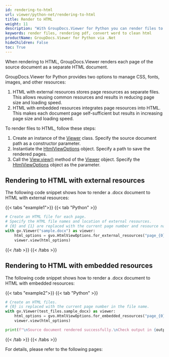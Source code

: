 ```yaml
---
id: rendering-to-html
url: viewer/python-net/rendering-to-html
title: Render to HTML
weight: 11
description: "With GroupDocs.Viewer for Python you can render files to HTML format. As a simple usecase please see how easily you can convert Microsoft Word to clean html."
keywords: render files, rendering pdf, convert word to clean html
productName: GroupDocs.Viewer for Python via .Net
hideChildren: False
toc: True
---
```

When rendering to HTML, GroupDocs.Viewer renders each page of the source document as a separate HTML document.

GroupDocs.Viewer for Python provides two options to manage CSS, fonts, images, and other resources:

1. HTML with external resources stores page resources as separate files. This allows reusing common resources and results in reducing page size and loading speed.
2. HTML with embedded resources integrates page resources into HTML. This makes each document page self-sufficient but results in increasing page size and loading speed.

To render files to HTML, follow these steps:

1. Create an instance of the [Viewer](#) class. Specify the source document path as a constructor parameter.
2. Instantiate the [HtmlViewOptions](#) object. Specify a path to save the rendered  pages.
3. Call the [View.view()](#) method of the [Viewer](#) object. Specify the [HtmlViewOptions](#) object as the parameter.

## Rendering to HTML with external resources

The following code snippet shows how to render a .docx document to HTML with external resources: 

{{< tabs "example1">}}
{{< tab "Python" >}}
```python
# Create an HTML file for each page.
# Specify the HTML file names and location of external resources.
# {0} and {1} are replaced with the current page number and resource name, respectively.
with gv.Viewer("sample.docx") as viewer:
    html_options = gvo.HtmlViewOptions.for_external_resources("page_{0}.html", "page_{0}/resource_{0}_{1}", "page_{0}/resource_{0}_{1}")
    viewer.view(html_options)
```
{{< /tab >}}
{{< /tabs >}}

## Rendering to HTML with embedded resources

The following code snippet shows how to render a .docx document to HTML with embedded resources:

{{< tabs "example2">}}
{{< tab "Python" >}}
```python
# Create an HTML files.
# {0} is replaced with the current page number in the file name.
with gv.Viewer(test_files.sample_docx) as viewer:
    html_options = gvo.HtmlViewOptions.for_embedded_resources("page_{0}.html")
    viewer.view(html_options)

print(f"\nSource document rendered successfully.\nCheck output in {output_directory}.")
```
{{< /tab >}}
{{< /tabs >}}

For details, please refer to the following pages:
